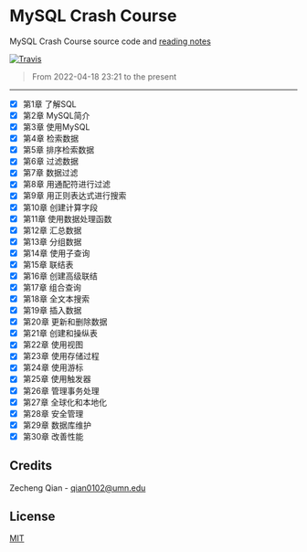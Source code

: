 # MySQL Crash Course

MySQL Crash Course source code and [reading notes](https://lyrics-reading.notion.site/MySQL-Crash-Course-345f5fe65dfd416fbba694e427dd426b)

[![Travis](https://img.shields.io/badge/language-SQL-green.svg)]()

> From 2022-04-18 23:21 to the present

---

- [X] 第1章 了解SQL
- [X] 第2章 MySQL简介
- [X] 第3章 使用MySQL
- [X] 第4章 检索数据
- [X] 第5章 排序检索数据
- [X] 第6章 过滤数据
- [X] 第7章 数据过滤
- [X] 第8章 用通配符进行过滤
- [X] 第9章 用正则表达式进行搜索
- [X] 第10章 创建计算字段
- [X] 第11章 使用数据处理函数
- [X] 第12章 汇总数据
- [X] 第13章 分组数据
- [X] 第14章 使用子查询
- [X] 第15章 联结表
- [X] 第16章 创建高级联结
- [X] 第17章 组合查询
- [X] 第18章 全文本搜索
- [X] 第19章 插入数据
- [X] 第20章 更新和删除数据
- [X] 第21章 创建和操纵表
- [X] 第22章 使用视图
- [X] 第23章 使用存储过程
- [X] 第24章 使用游标
- [X] 第25章 使用触发器
- [X] 第26章 管理事务处理
- [X] 第27章 全球化和本地化
- [X] 第28章 安全管理
- [X] 第29章 数据库维护
- [X] 第30章 改善性能

## Credits

Zecheng Qian - qian0102@umn.edu

## License

[MIT](./LICENSE)
